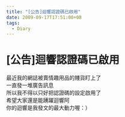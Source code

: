 ```yaml
---
title: "[公告]迴響認證碼已啟用"
date: 2009-09-17T17:51:00+08
tags:
  - Diary
---
```

# [公告]迴響認證碼已啟用

最近我的網誌被賣情趣用品的賤貨盯上了  
一直發一堆廣告訊息  
所以我不得以只好把認證碼的設定啟用了  
希望大家還是能踴躍迴響阿  
你的迴響是我發文的最大動力喔：）
